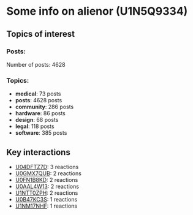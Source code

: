 # Some info on alienor (U1N5Q9334)


## Topics of interest

### Posts: 

Number of posts: 4628

### Topics:

* __medical__: 73 posts
* __posts__: 4628 posts
* __community__: 286 posts
* __hardware__: 86 posts
* __design__: 68 posts
* __legal__: 118 posts
* __software__: 385 posts

## Key interactions 

* [U04DFTZ7D](./U04DFTZ7D.md): 3 reactions
* [U0GMX7QUB](./U0GMX7QUB.md): 2 reactions
* [U0FN1B8KD](./U0FN1B8KD.md): 2 reactions
* [U0AAL4W13](./U0AAL4W13.md): 2 reactions
* [U1NTT0ZPH](./U1NTT0ZPH.md): 2 reactions
* [U0B47KC3S](./U0B47KC3S.md): 1 reactions
* [U1NM17NHF](./U1NM17NHF.md): 1 reactions
